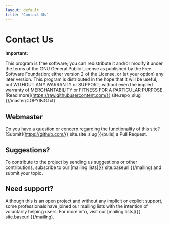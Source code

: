 ```yaml
---
layout: default
title: "Contact Us"
---
```

# Contact Us

**Important:**

This program is free software; you can redistribute it and/or modify it under
the terms of the GNU General Public License as published by the Free Software
Foundation; either version 2 of the License, or (at your option) any later
version. This program is distributed in the hope that it will be useful, but
WITHOUT ANY WARRANTY or SUPPORT; without even the implied warranty of
MERCHANTABILITY or FITNESS FOR A PARTICULAR PURPOSE.
<span class="smaller readmore">[Read more](https://raw.githubusercontent.com/{{ site.repo_slug }}/master/COPYING.txt)</span>

## Webmaster

Do you have a question or concern regarding the functionality of this site?<br>
[Submit](https://github.com/{{ site.site_slug }}/pulls) a Pull Request.

## Suggestions?

To contribute to the project by sending us suggestions or other contributions,
subscribe to our [mailing lists]({{ site.baseurl }}/mailing) and submit
your topic.

## Need support?

Although this is an open project and without any implicit or explicit support,
some professionals have joined our mailing lists with the intention of
voluntarily helping users. For more info, visit our
[mailing lists]({{ site.baseurl }}/mailing).
